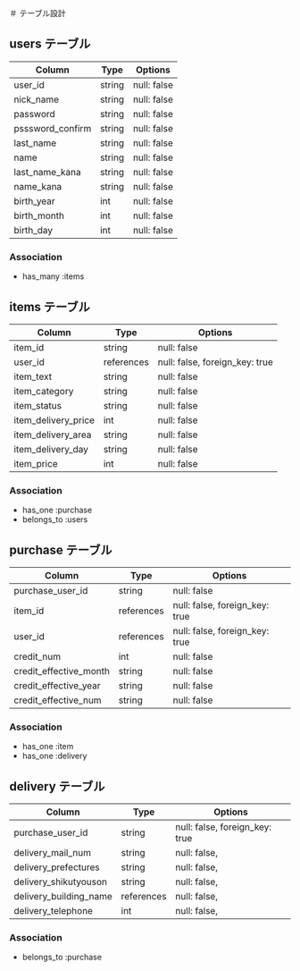 ＃ テーブル設計

## users テーブル

| Column           | Type    | Options         |
| ----------       | --------| --------------  |
| user_id          | string  | null: false     |
| nick_name        | string  | null: false     |
| password         | string  | null: false     |
| psssword_confirm | string  | null: false     |
| last_name        | string  | null: false     |
| name             | string  | null: false     |
| last_name_kana   | string  | null: false     |
| name_kana        | string  | null: false     |
| birth_year       | int     | null: false     |
| birth_month      | int     | null: false     |
| birth_day        | int     | null: false     |

### Association

- has_many :items

## items テーブル

| Column             | Type        | Options         |
| ----------         | --------    | --------------  |
| item_id            | string      | null: false     |
| user_id            | references  | null: false,  foreign_key: true      |
| item_text          | string      | null: false     |
| item_category      | string      | null: false     |
| item_status        | string      | null: false     |
| item_delivery_price| int         | null: false     |
| item_delivery_area | string      | null: false     |
| item_delivery_day  | string      | null: false     |
| item_price         | int         | null: false     |

### Association

- has_one :purchase
- belongs_to :users

## purchase テーブル

| Column                  | Type        | Options                         |
| ----------              | --------    | --------------------------------|
| purchase_user_id        | string      | null: false                     |
| item_id                 | references  | null: false,  foreign_key: true |
| user_id                 | references  | null: false,  foreign_key: true |
| credit_num              | int         | null: false                     |
| credit_effective_month  | string      | null: false                     |
| credit_effective_year   | string      | null: false                     |
| credit_effective_num    | string      | null: false                     |

### Association

- has_one :item
- has_one :delivery

## delivery テーブル

| Column                   | Type        | Options                         |
| ----------               | --------    | --------------------------------|
| purchase_user_id         | string      | null: false,  foreign_key: true |
| delivery_mail_num        | string      | null: false,                    |
| delivery_prefectures     | string      | null: false,                    |
| delivery_shikutyouson    | string      | null: false,                    |
| delivery_building_name   | references  | null: false,                    |
| delivery_telephone       | int         | null: false,                    |


### Association

- belongs_to :purchase
